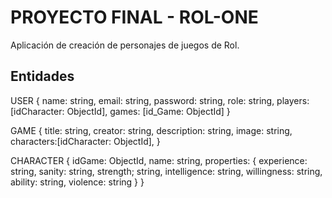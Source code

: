 # PROYECTO FINAL - ROL-ONE

Aplicación de creación de personajes de juegos de Rol.

## Entidades

USER {
name: string,
email: string,
password: string,
role: string,
players: [idCharacter: ObjectId],
games: [id_Game: ObjectId]
}

GAME {
title: string,
creator: string,
description: string,
image: string,
characters:[idCharacter: ObjectId],
}

CHARACTER {
idGame: ObjectId,
name: string,
properties: {
experience: string,
sanity: string,
strength; string,
intelligence: string,
willingness: string,
ability: string,
violence: string
}
}

